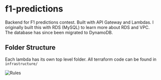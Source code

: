 # f1-predictions
Backend for F1 predictions contest. Built with API Gateway and Lambdas. I originally built this with RDS (MySQL) to learn more about RDS and VPC. The database has since been migrated to DynamoDB.  

## Folder Structure
Each lambda has its own top level folder. All terraform code can be found in `infrastructure/`

![Rules](https://cdn.discordapp.com/attachments/885923891455860756/953468446534934538/Frame_1.png)
